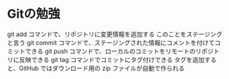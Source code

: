 # Gitの勉強

 git add コマンドで、リポジトリに変更情報を追加する
   このことをステージングと言う
 git commit コマンドで、ステージングされた情報にコメントを付けてコミットできる
 git push コマンドで、ローカルのコミットをリモートのリポジトリに反映できる
 git tag コマンドでコミットにタグ付けできる
   タグを追加すると、GitHub ではダウンロード用の zip ファイルが自動で作られる
